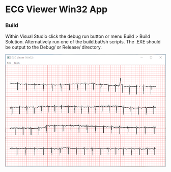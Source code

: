 # ECG Viewer Win32 App

### Build
Within Visual Studio click the debug run button or menu Build > Build Solution.
Alternatively run one of the build.bat/sh scripts.
The .EXE should be output to the Debug/ or Release/ directory.

![Screenshot image](ECGViewerScreenshot.png?raw=true "Title")
